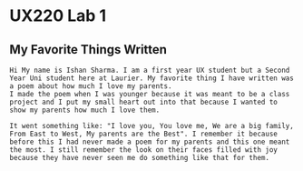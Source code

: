 # UX220 Lab 1

## My Favorite Things Written

    Hi My name is Ishan Sharma. I am a first year UX student but a Second Year Uni student here at Laurier. My favorite thing I have written was a poem about how much I love my parents. 
    I made the poem when I was younger because it was meant to be a class project and I put my small heart out into that because I wanted to show my parents how much I love them. 

    It went something like: "I love you, You love me, We are a big family, From East to West, My parents are the Best". I remember it because before this I had never made a poem for my parents and this one meant the most. I still remember the look on their faces filled with joy because they have never seen me do something like that for them. 
